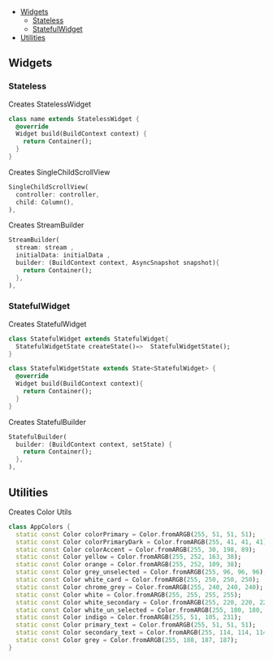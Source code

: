 - [Widgets](#widgets)
  - [Stateless](#stateless)
  - [StatefulWidget](#statefulwidget)
- [Utilities](#utilities)

## Widgets

### Stateless

Creates StatelessWidget
```dart
class name extends StatelessWidget {
  @override
  Widget build(BuildContext context) {
    return Container();
  }
}
```
Creates SingleChildScrollView
```dart
SingleChildScrollView(
  controller: controller,
  child: Column(),
),
```
Creates StreamBuilder
```dart
StreamBuilder(
  stream: stream ,
  initialData: initialData ,
  builder: (BuildContext context, AsyncSnapshot snapshot){
    return Container();
  },
),
```
### StatefulWidget
Creates StatefulWidget
```dart
class StatefulWidget extends StatefulWidget{
  StatefulWidgetState createState()=>  StatefulWidgetState();
}

class StatefulWidgetState extends State<StatefulWidget> {
  @override
  Widget build(BuildContext context){
    return Container();
  }
}
```
Creates StatefulBuilder
```dart
StatefulBuilder(
  builder: (BuildContext context, setState) {
    return Container();
  },
),
```

## Utilities

Creates Color Utils
```dart
class AppColors {
  static const Color colorPrimary = Color.fromARGB(255, 51, 51, 51);
  static const Color colorPrimaryDark = Color.fromARGB(255, 41, 41, 41);
  static const Color colorAccent = Color.fromARGB(255, 30, 198, 89);
  static const Color yellow = Color.fromARGB(255, 252, 163, 38);
  static const Color orange = Color.fromARGB(255, 252, 109, 38);
  static const Color grey_unselected = Color.fromARGB(255, 96, 96, 96);
  static const Color white_card = Color.fromARGB(255, 250, 250, 250);
  static const Color chrome_grey = Color.fromARGB(255, 240, 240, 240);
  static const Color white = Color.fromARGB(255, 255, 255, 255);
  static const Color white_secondary = Color.fromARGB(255, 220, 220, 220);
  static const Color white_un_selected = Color.fromARGB(255, 180, 180, 180);
  static const Color indigo = Color.fromARGB(255, 51, 105, 231);
  static const Color primary_text = Color.fromARGB(255, 51, 51, 51);
  static const Color secondary_text = Color.fromARGB(255, 114, 114, 114);
  static const Color grey = Color.fromARGB(255, 188, 187, 187);
}
```

